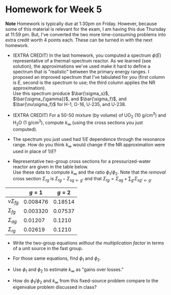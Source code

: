 # Homework for Week 5

**Note** Homework is typically due at 1:30pm on Friday.  However, because some of this material is relevant for the 
exam, I am having this due Thursday at 11:59 pm.  But, I've converted the two more time-consuming problems into
extra credit worth 4 points each.  These can be turned in with the next homework.

 - (EXTRA CREDIT) In the last homework, you computed a spectrum $\phi(E)$ representative of a thermal-spectrum
   reactor.  As we learned (see solution), the approximations we've used make it hard to define a spectrum 
   that is "realistic" between the primary energy ranges.  I proposed an improved spectrum that I've 
   tabulated for you (first column is $E$, second is the spectrum to use; the third column applies the NR approximation).  
   Use this spectrum produce $\bar{\sigma_s}$, $\bar{\sigma_{\gamma}}$, 
   and $\bar{\sigma_f}$, and $\bar{\nu\sigma_f}$ for H-1, O-16, U-235, and U-238. 

 - (EXTRA CREDIT) For a 50-50 mixture (by volume) of UO$_2$ (10 g/cm$^3$) and H$_2$O (1 g/cm$^3$), compute $k_{\infty}$
   (using the cross sections you just computed).

 - The spectrum you just used had $1/E$ dependence through the resonance range.  How do you think $k_{\infty}$ 
   would change if the NR approximation were used in place of $1/E$?

 - Representative two-group cross sections for a pressurized-water reactor are given in the table below.  
   Use these data to compute $k_{\infty}$ and the ratio $\phi_1/\phi_2$.  Note that the *removal* cross 
   section $\Sigma_{rg}$ is $\Sigma_{tg} - \Sigma_{sg\gets g'}$ and that $\Sigma_{tg} = \Sigma_{ag} + \sum_{g'} \Sigma_{sg'\gets g}$.

|                         |   $g = 1$ | $g = 2$ |
|-------------------------|-----------|---------|
|	$\bar{\nu}\Sigma_{fg}$  | 0.008476	|	0.18514 |
|	$\Sigma_{fg}$           | 0.003320	| 0.07537 |
| $\Sigma_{ag}$         	| 0.01207	  | 0.1210 |
|	$\Sigma_{rg}$           | 0.02619   | 0.1210 |

 - Write the two-group equations *without the multiplication factor* in terms of a
   unit source in the fast group.

 - For those same equations, find $\phi_1$ and $\phi_2$.  

 - Use $\phi_1$ and $\phi_2$ to estimate $k_{\infty}$ as "gains over losses."

 - How do $\phi_1/\phi_2$ and $k_{\infty}$ from this fixed-source problem compare to 
   the eigenvalue problem discussed in class?
